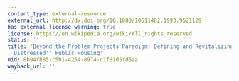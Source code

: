 ```yaml
---
content_type: external-resource
external_url: http://dx.doi.org/10.1080/10511482.1993.9521129
has_external_license_warning: true
license: https://en.wikipedia.org/wiki/All_rights_reserved
status: ''
title: 'Beyond the Problem Projects Paradigm: Defining and Revitalizing ''Severely
  Distressed'' Public Housing'
uid: 8b94fb85-c5b1-4254-8974-c1f81d5fd6aa
wayback_url: ''
---
```

